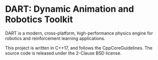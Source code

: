# DART: Dynamic Animation and Robotics Toolkit

DART is a modern, cross-platform, high-performance physics engine for robotics and reinforcement learning applications.

This project is written in C++17, and follows the CppCoreGuidelines. The source code is released under the 2-Clause BSD license.
